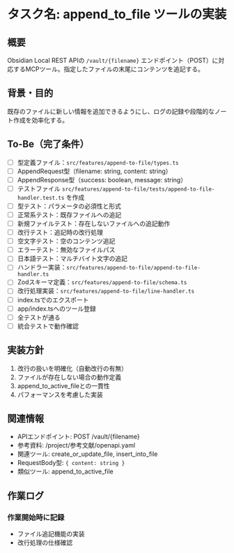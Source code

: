 # タスク名: append_to_file ツールの実装

## 概要
Obsidian Local REST APIの `/vault/{filename}` エンドポイント（POST）に対応するMCPツール。指定したファイルの末尾にコンテンツを追記する。

## 背景・目的
既存のファイルに新しい情報を追加できるようにし、ログの記録や段階的なノート作成を効率化する。

## To-Be（完了条件）
- [ ] 型定義ファイル：`src/features/append-to-file/types.ts`
- [ ] AppendRequest型（filename: string, content: string）
- [ ] AppendResponse型（success: boolean, message: string）
- [ ] テストファイル `src/features/append-to-file/tests/append-to-file-handler.test.ts` を作成
- [ ] 型テスト：パラメータの必須性と形式
- [ ] 正常系テスト：既存ファイルへの追記
- [ ] 新規ファイルテスト：存在しないファイルへの追記動作
- [ ] 改行テスト：追記時の改行処理
- [ ] 空文字テスト：空のコンテンツ追記
- [ ] エラーテスト：無効なファイルパス
- [ ] 日本語テスト：マルチバイト文字の追記
- [ ] ハンドラー実装：`src/features/append-to-file/append-to-file-handler.ts`
- [ ] Zodスキーマ定義：`src/features/append-to-file/schema.ts`
- [ ] 改行処理実装：`src/features/append-to-file/line-handler.ts`
- [ ] index.tsでのエクスポート
- [ ] app/index.tsへのツール登録
- [ ] 全テストが通る
- [ ] 統合テストで動作確認

## 実装方針
1. 改行の扱いを明確化（自動改行の有無）
2. ファイルが存在しない場合の動作定義
3. append_to_active_fileとの一貫性
4. パフォーマンスを考慮した実装

## 関連情報
- APIエンドポイント: POST /vault/{filename}
- 参考資料: /project/参考文献/openapi.yaml
- 関連ツール: create_or_update_file, insert_into_file
- RequestBody型: `{ content: string }`
- 類似ツール: append_to_active_file

## 作業ログ
### 作業開始時に記録
- ファイル追記機能の実装
- 改行処理の仕様確認